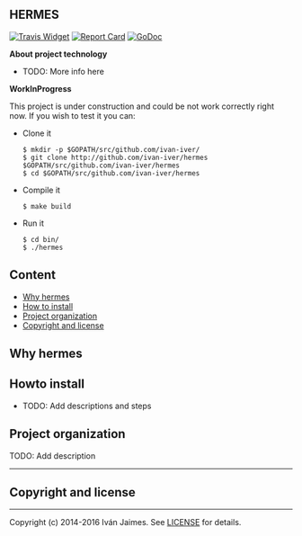 ## HERMES

[![Travis Widget]][Travis] [![Report Card]][Report] [![GoDoc]][DocHermes]

[Travis]: https://travis-ci.org/ivan-iver/hermes
[Travis Widget]: https://travis-ci.org/ivan-iver/hermes.svg?branch=master

[Report Card]: https://goreportcard.com/badge/github.com/ivan-iver/hermes
[Report]: https://goreportcard.com/report/github.com/ivan-iver/hermes

[GoDoc]: https://godoc.org/github.com/ivan-iver/hermes?status.svg
[DocHermes]: https://godoc.org/github.com/ivan-iver/hermes


**About project technology**

  - TODO: More info here
  
**WorkInProgress**

This project is under construction and could be not work correctly right now. If you wish to test it you can: 

* Clone it

  ```
  $ mkdir -p $GOPATH/src/github.com/ivan-iver/
  $ git clone http://github.com/ivan-iver/hermes $GOPATH/src/github.com/ivan-iver/hermes
  $ cd $GOPATH/src/github.com/ivan-iver/hermes
  ```
  
* Compile it

  ```
  $ make build
  ```
  
* Run it

  ```
  $ cd bin/
  $ ./hermes
  ```

## Content

 * [Why hermes](#why)
 * [How to install](#install)
 * [Project organization](#org)
 * [Copyright and license](#license)


<a name="why"></a>

## Why hermes

<a name="install"></a>

## Howto install 

- TODO: Add descriptions and steps

<a name="org"></a>

## Project organization

TODO: Add description

<a name="license"></a>

***

## Copyright and license

***

Copyright (c) 2014-2016 Iván Jaimes. See [LICENSE](LICENSE) for details.
